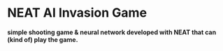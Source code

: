# NEAT AI Invasion Game

**simple shooting game & neural network developed with NEAT that can (kind of) play the game.**
